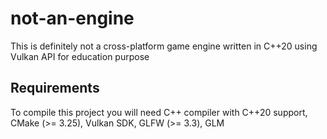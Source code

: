 not-an-engine
=============
This is definitely not a cross-platform game engine written in C++20 using Vulkan API for education purpose

## Requirements
To compile this project you will need C++ compiler with C++20 support, CMake (>= 3.25), Vulkan SDK, GLFW (>= 3.3), GLM 
